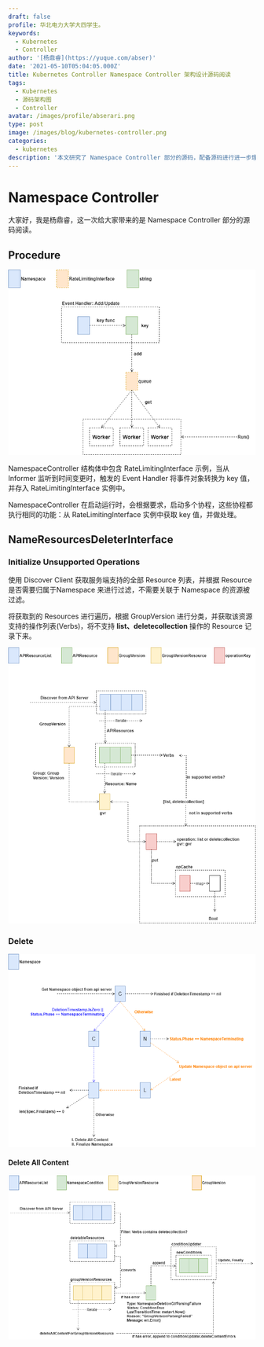 ```yaml
---
draft: false
profile: 华北电力大学大四学生。
keywords:
  - Kubernetes
  - Controller
author: '[杨鼎睿](https://yuque.com/abser)'
date: '2021-05-10T05:04:05.000Z'
title: Kubernetes Controller Namespace Controller 架构设计源码阅读
tags:
  - Kubernetes
  - 源码架构图
  - Controller
avatar: /images/profile/abserari.png
type: post
image: /images/blog/kubernetes-controller.png
categories:
  - kubernetes
description: '本文研究了 Namespace Controller 部分的源码，配备源码进行进一步理解，可以加深理解,增强相关设计能力。'
---
```


# Namespace Controller

大家好，我是杨鼎睿，这一次给大家带来的是 Namespace Controller 部分的源码阅读。 

## Procedure

![namespace-controller-main-procedure.svg](../.gitbook/assets/20%20%282%29.png)

NamespaceController 结构体中包含 RateLimitingInterface 示例，当从 Informer 监听到时间变更时，触发的 Event Handler 将事件对象转换为 key 值，并存入 RateLimitingInterface 实例中。

NamespaceController 在启动运行时，会根据要求，启动多个协程，这些协程都执行相同的功能：从 RateLimitingInterface 实例中获取 key 值，并做处理。

## NameResourcesDeleterInterface

### Initialize Unsupported Operations

使用 Discover Client 获取服务端支持的全部 Resource 列表，并根据 Resource 是否需要归属于Namespace 来进行过滤，不需要关联于 Namespace 的资源被过滤。

将获取到的 Resources 进行遍历，根据 GroupVersion 进行分类，并获取该资源支持的操作列表\(Verbs\)，将不支持 **list、deletecollection** 操作的 Resource 记录下来。

![namespace-controller-init-op-cache.svg](../.gitbook/assets/21%20%282%29.png)

### Delete

![namespace-controller-name-resource-deleter-delete.svg](../.gitbook/assets/22%20%282%29.png)

#### Delete All Content

![namespace-controller-delete-all-content.svg](../.gitbook/assets/23%20%282%29.png)

